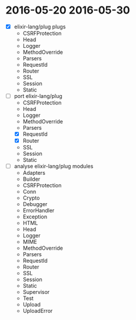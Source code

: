 # 2016-05-20 2016-05-30
* [x] elixir-lang/plug plugs
  * CSRFProtection
  * Head
  * Logger
  * MethodOverride
  * Parsers
  * RequestId
  * Router
  * SSL
  * Session
  * Static
* [ ] port elixir-lang/plug
  * CSRFProtection
  * Head
  * Logger
  * MethodOverride
  * Parsers
  * [x] RequestId
  * [x] Router
  * SSL
  * Session
  * Static
* [ ] analyse elixir-lang/plug modules
  * Adapters
  * Builder
  * CSRFProtection
  * Conn
  * Crypto
  * Debugger
  * ErrorHandler
  * Exception
  * HTML
  * Head
  * Logger
  * MIME
  * MethodOverride
  * Parsers
  * RequestId
  * Router
  * SSL
  * Session
  * Static
  * Supervisor
  * Test
  * Upload
  * UploadError
